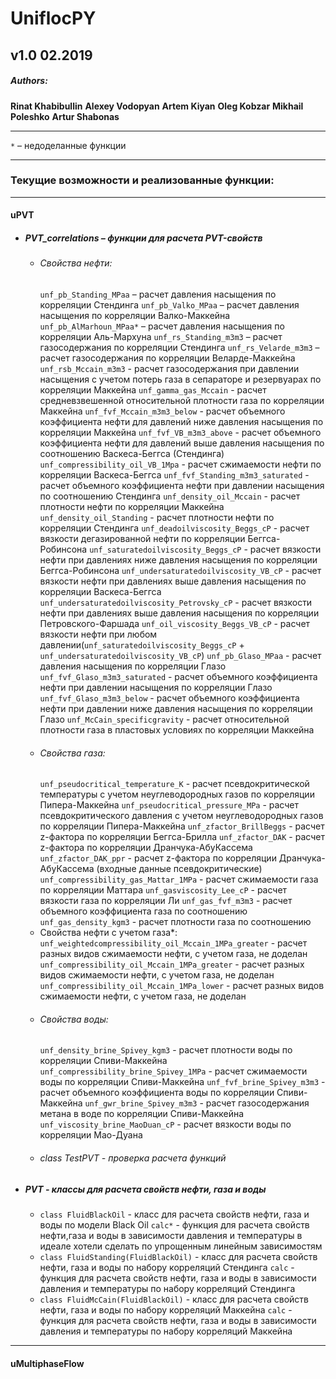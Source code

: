 # UniflocPY

## v1.0 02.2019

##### Authors:
**Rinat Khabibullin**
**Alexey Vodopyan**
**Artem Kiyan**
**Oleg Kobzar**
**Mikhail Poleshko**
**Artur Shabonas**

---
`*` – недоделанные функции

---
### Текущие возможности и реализованные функции:
---
#### uPVT
* ##### PVT_correlations – функции для расчета PVT-свойств
	* ###### Свойства нефти:
		 `unf_pb_Standing_MPaa` – расчет давления насыщения по корреляции Стендинга
		 `unf_pb_Valko_MPaa` – расчет давления насыщения по корреляции Валко-Маккейна
		`unf_pb_AlMarhoun_MPaa*` – расчет давления насыщения по корреляции Аль-Мархуна
		`unf_rs_Standing_m3m3` – расчет газосодержания по корреляции Стендинга
		`unf_rs_Velarde_m3m3` – расчет газосодержания по корреляции Веларде-Маккейна
		`unf_rsb_Mccain_m3m3` - расчет газосодержания при давлении насыщения с учетом потерь газа в сепараторе и резервуарах по корреляции Маккейна
		`unf_gamma_gas_Mccain` - расчет средневзвешенной относительной плотности газа по корреляции Маккейна
		`unf_fvf_Mccain_m3m3_below` - расчет объемного коэффициента нефти для давлений ниже давления насыщения по корреляции Маккейна
		`unf_fvf_VB_m3m3_above` - расчет объемного коэффициента нефти для давлений выше давления насыщения по соотношению Васкеса-Беггса (Стендинга)
		`unf_compressibility_oil_VB_1Mpa` - расчет сжимаемости нефти по корреляции Васкеса-Беггса
		`unf_fvf_Standing_m3m3_saturated` - расчет объемного коэффициента нефти при давлении насыщения по соотношению Стендинга
		`unf_density_oil_Mccain` - расчет плотности нефти по корреляции Маккейна
		`unf_density_oil_Standing` - расчет плотности нефти по корреляции Стендинга
		`unf_deadoilviscosity_Beggs_cP` - расчет вязкости дегазированной нефти по корреляции Беггса-Робинсона
		`unf_saturatedoilviscosity_Beggs_cP` - расчет вязкости нефти при давлениях ниже давления насыщения по корреляции Беггса-Робинсона
		`unf_undersaturatedoilviscosity_VB_cP` - расчет вязкости нефти при давлениях выше давления насыщения по корреляции Васкеса-Беггса
		`unf_undersaturatedoilviscosity_Petrovsky_cP` - расчет вязкости нефти при давлениях выше давления насыщения по корреляции Петровского-Фаршада
		`unf_oil_viscosity_Beggs_VB_cP` - расчет вязкости нефти при любом давлении(`unf_saturatedoilviscosity_Beggs_cP` + `unf_undersaturatedoilviscosity_VB_cP`)
		`unf_pb_Glaso_MPaa` - расчет давления насыщения по корреляции Глазо
		`unf_fvf_Glaso_m3m3_saturated` - расчет объемного коэффициента нефти при давлении насыщения по корреляции Глазо
		`unf_fvf_Glaso_m3m3_below` - расчет объемного коэффициента нефти при давлении ниже давления насыщения по корреляции Глазо
		`unf_McCain_specificgravity` - расчет относительной плотности газа в пластовых условиях по корреляции Маккейна
	* ###### Свойства газа:
		`unf_pseudocritical_temperature_K` - расчет псевдокритической температуры с учетом неуглеводородных газов по корреляции Пипера-Маккейна
		`unf_pseudocritical_pressure_MPa` - расчет псевдокритического давления с учетом неуглеводородных газов по корреляции Пипера-Маккейна
		`unf_zfactor_BrillBeggs` - расчет z-фактора по корреляции Беггса-Брилла
		`unf_zfactor_DAK` - расчет z-фактора по корреляции Дранчука-АбуКассема
		`unf_zfactor_DAK_ppr` - расчет z-фактора по корреляции Дранчука-АбуКассема (входные данные псевдокритические)
		`unf_compressibility_gas_Mattar_1MPa` - расчет сжимаемости газа по корреляции Маттара
		`unf_gasviscosity_Lee_cP` - расчет вязкости газа по корреляции Ли
		`unf_gas_fvf_m3m3` - расчет объемного коэффициента газа по соотношению
		`unf_gas_density_kgm3` - расчет плотности газа по соотношению
	* Свойства нефти с учетом газа*:
		`unf_weightedcompressibility_oil_Mccain_1MPa_greater` - расчет разных видов сжимаемости нефти, с учетом газа, не доделан
		`unf_compressibility_oil_Mccain_1MPa_greater` - расчет разных видов сжимаемости нефти, с учетом газа, не доделан
		`unf_compressibility_oil_Mccain_1MPa_lower` - расчет разных видов сжимаемости нефти, с учетом газа, не доделан
	* ###### Свойства воды:
		`unf_density_brine_Spivey_kgm3` - расчет плотности воды по корреляции Спиви-Маккейна
		`unf_compressibility_brine_Spivey_1MPa` - расчет сжимаемости воды по корреляции Спиви-Маккейна
		`unf_fvf_brine_Spivey_m3m3` - расчет объемного коэффициента воды по корреляции Спиви-Маккейна
		`unf_gwr_brine_Spivey_m3m3` - расчет газосодержания метана в воде по корреляции Спиви-Маккейна
		`unf_viscosity_brine_MaoDuan_cP` - расчет вязкости воды по корреляции Мао-Дуана
	* ###### class TestPVT - проверка расчета функций
* ##### PVT - классы для расчета свойств нефти, газа и воды
	* `class FluidBlackOil` - класс для расчета свойств нефти, газа и воды по модели Black Oil
		`calc*` - функция для расчета свойств нефти,газа и воды в зависимости давления и температуры в идеале хотели сделать по упрощенным линейным зависимостям
	* `class FluidStanding(FluidBlackOil)` - класс для расчета свойств нефти, газа и воды по набору корреляций Стендинга
		`calc` - функция для расчета свойств нефти, газа и воды в зависимости давления и температуры по набору корреляций Стендинга
	* `class FluidMcCain(FluidBlackOil)` - класс для расчета свойств нефти, газа и воды по набору корреляций Маккейна
		`calc` - функция для расчета свойств нефти, газа и воды в зависимости давления и температуры по набору корреляций Маккейна
---
#### uMultiphaseFlow
